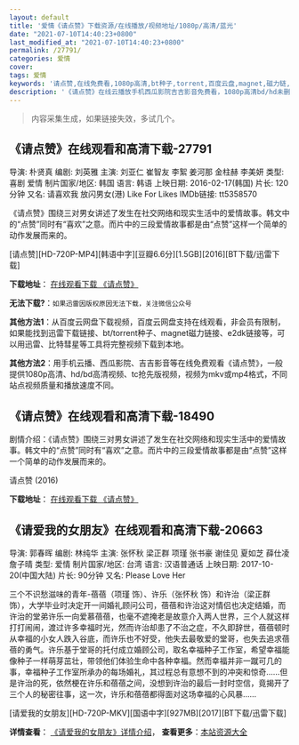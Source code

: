 ```yaml
---
layout: default
title: '爱情《请点赞》下载资源/在线播放/视频地址/1080p/高清/蓝光'
date: "2021-07-10T14:40:23+0800"
last_modified_at: "2021-07-10T14:40:23+0800"
permalink: /27791/
categories: 爱情
cover:
tags: 爱情
keywords: '请点赞,在线免费看,1080p高清,bt种子,torrent,百度云盘,magnet,磁力链,迅雷下载资源'
description: '《请点赞》在线云播放手机西瓜影院吉吉影音免费看，1080p高清bd/hd未删减完整版和tc抢先枪版，mkv/mp4格式，附带bt/torrent种子、magnet/磁力链、百度云盘、网盘资源迅雷下载链接'
---
```


>内容采集生成，如果链接失效，多试几个。


## 《请点赞》在线观看和高清下载-27791

导演: 朴贤真 编剧: 刘英雅 主演: 刘亚仁 崔智友 李絮 姜河那 金柱赫 李美妍 类型: 喜剧 爱情 制片国家/地区: 韩国 语言: 韩语 上映日期: 2016-02-17(韩国) 片长: 120分钟 又名: 请喜欢我 放闪男女(港) Like For Likes IMDb链接: tt5358570

《请点赞》围绕三对男女讲述了发生在社交网络和现实生活中的爱情故事。韩文中的“点赞”同时有“喜欢”之意。而片中的三段爱情故事都是由“点赞”这样一个简单的动作发展而来的。


[请点赞][HD-720P-MP4][韩语中字][豆瓣6.6分][1.5GB][2016][BT下载/迅雷下载]

**下载地址**： [在线观看下载 《请点赞》](https://www.btdx8.com/torrent/like_for_likes_2016.html) 


**无法下载?**：`如果迅雷因版权原因无法下载，关注微信公众号 `

**其他方法1**：从百度云网盘下载视频，百度云网盘支持在线观看，非会员有限制，如果能找到迅雷下载链接、bt/torrent种子、magnet磁力链接、e2dk链接等，可以用迅雷、比特彗星等工具将完整视频下载到本地。

**其他方法2**：用手机云播、西瓜影院、吉吉影音等在线免费观看《请点赞》，一般提供1080p高清、hd/bd高清视频、tc抢先版视频，视频为mkv或mp4格式，不同站点视频质量和播放速度不同。


## 《请点赞》在线观看和高清下载-18490

剧情介绍：《请点赞》围绕三对男女讲述了发生在社交网络和现实生活中的爱情故事。韩文中的“点赞”同时有“喜欢”之意。而片中的三段爱情故事都是由“点赞”这样一个简单的动作发展而来的。


请点赞 (2016)

**下载地址**： [在线观看下载 《请点赞》](https://www.btbtdy.me/btdy/dy2922.html) 


## 《请爱我的女朋友》在线观看和高清下载-20663

导演: 郭春晖 编剧: 林纯华 主演: 张怀秋 梁正群 项瑾 张书豪 谢佳见 夏如芝 薛仕凌 詹子晴 类型: 爱情 制片国家/地区: 台湾 语言: 汉语普通话 上映日期: 2017-10-20(中国大陆) 片长: 90分钟 又名: Please Love Her

三个不识愁滋味的青年-蓓蓓（项瑾 饰）、许乐（张怀秋 饰）和许治（梁正群 饰），大学毕业时决定开一间婚礼顾问公司，蓓蓓和许治这对情侣也决定结婚，而许治的堂弟许乐一向爱慕蓓蓓，也毫不遮掩老是故意介入两人世界，三个人就这样打打闹闹，渡过许多幸福时光，然而许治却患了不治之症，不久即辞世，蓓蓓顿时从幸福的小女人跌入谷底，而许乐也不好受，他失去最敬爱的堂哥，也失去追求蓓蓓的勇气。许乐基于堂哥的托付成立婚顾公司，取名幸福种子工作室，希望幸福能像种子一样萌芽茁壮，带领他们体验生命中各种幸福。然而幸福并非一蹴可几的事，幸福种子工作室所承办的每场婚礼，其过程总有意想不到的冲突和惊奇……但是许治的死，依然梗在许乐和蓓蓓之间，没想到许治的最后一封时空信，竟揭开了三个人的秘密往事，这一次，许乐和蓓蓓都得面对这场幸福的心风暴……


[请爱我的女朋友][HD-720P-MKV][国语中字][927MB][2017][BT下载/迅雷下载]

**详情查看**： [《请爱我的女朋友》详情介绍](/movie/20663/)， **查看更多**：[本站资源大全](/movie/t/all/)


